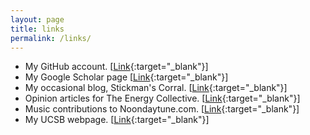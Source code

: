 ```yaml
---
layout: page
title: links
permalink: /links/
---
```


* My GitHub account. [[Link](https://github.com/grantmcdermott/){:target="_blank"}]
* My Google Scholar page [[Link](https://scholar.google.com/citations?user=EruWDMwAAAAJ&hl=en&oi=ao){:target="_blank"}]
* My occasional blog, Stickman's Corral. [[Link](http://www.stickmanscorral.blogspot.com/){:target="_blank"}]
* Opinion articles for The Energy Collective. [[Link](http://www.theenergycollective.com/profile/383836){:target="_blank"}]
* Music contributions to Noondaytune.com. [[Link](http://noondaytune.com/search/grant_mcdermott){:target="_blank"}]
* My UCSB webpage. [[Link](http://sfg.msi.ucsb.edu/about-us/people/sfgteam/grant-mcdermott){:target="_blank"}]
